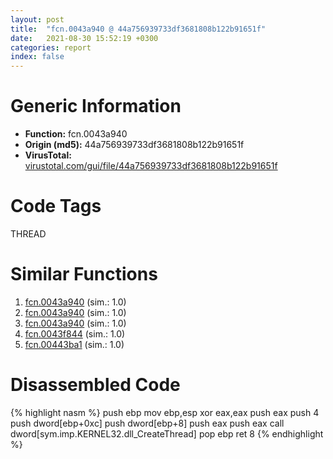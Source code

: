 ```yaml
---
layout: post
title:  "fcn.0043a940 @ 44a756939733df3681808b122b91651f"
date:   2021-08-30 15:52:19 +0300
categories: report
index: false
---
```


# Generic Information
- **Function:** fcn.0043a940
- **Origin (md5):** 44a756939733df3681808b122b91651f
- **VirusTotal:** [virustotal.com/gui/file/44a756939733df3681808b122b91651f][virustotal_ref]

# Code Tags
<span class="tag" id="THREAD">THREAD</span>


# Similar Functions

1. [fcn.0043a940][similar_1_ref] (sim.: 1.0)
2. [fcn.0043a940][similar_2_ref] (sim.: 1.0)
3. [fcn.0043a940][similar_3_ref] (sim.: 1.0)
4. [fcn.0043f844][similar_4_ref] (sim.: 1.0)
5. [fcn.00443ba1][similar_5_ref] (sim.: 1.0)


# Disassembled Code

{% highlight nasm %}
push ebp
mov ebp,esp
xor eax,eax
push eax
push 4
push dword[ebp+0xc]
push dword[ebp+8]
push eax
push eax
call dword[sym.imp.KERNEL32.dll_CreateThread]
pop ebp
ret 8
{% endhighlight %}


[similar_1_ref]: /report/fcn.0043a940@3d7f25d788af3e7f7707a736ac852465
[similar_2_ref]: /report/fcn.0043a940@a314f14b11fc4f772a3e30c11b5cb1d4
[similar_3_ref]: /report/fcn.0043a940@1266d43f34f3aa1d71c3eb8ec80f6e2f
[similar_4_ref]: /report/fcn.0043f844@c077742bdc6d4f2c0ca7d0e2a6a94acf
[similar_5_ref]: /report/fcn.00443ba1@820356b443df86d107b675e725c13af0
[virustotal_ref]: https://www.virustotal.com/gui/file/44a756939733df3681808b122b91651f